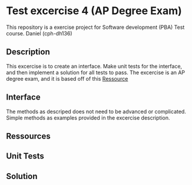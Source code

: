 # Test excercise 4 (AP Degree Exam)
This repository is a exercise project for Software development (PBA) Test course. Daniel (cph-dh136)

## Description
This excercise is to create an interface. Make unit tests for the interface, and then implement a solution for all tests to pass. The excercise is an AP degree exam, and it is based off of this [Ressource](First%Semester%20Eksam.pdf)

## Interface
The methods as descriped does not need to be advanced or complicated. Simple methods as examples provided in the excercise description.

## Ressources

## Unit Tests

## Solution

